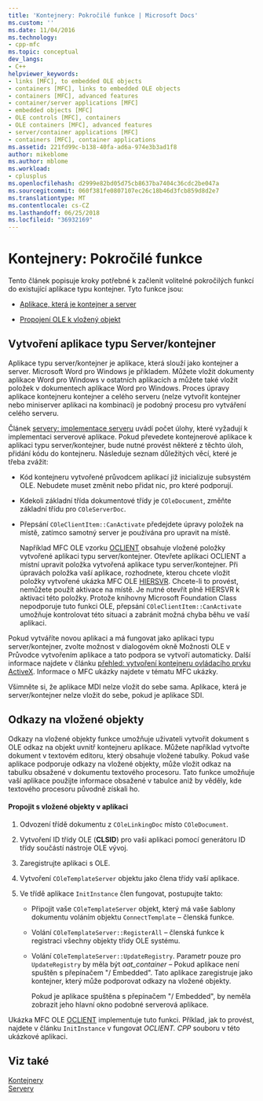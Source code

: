 ```yaml
---
title: 'Kontejnery: Pokročilé funkce | Microsoft Docs'
ms.custom: ''
ms.date: 11/04/2016
ms.technology:
- cpp-mfc
ms.topic: conceptual
dev_langs:
- C++
helpviewer_keywords:
- links [MFC], to embedded OLE objects
- containers [MFC], links to embedded OLE objects
- containers [MFC], advanced features
- container/server applications [MFC]
- embedded objects [MFC]
- OLE controls [MFC], containers
- OLE containers [MFC], advanced features
- server/container applications [MFC]
- containers [MFC], container applications
ms.assetid: 221fd99c-b138-40fa-ad6a-974e3b3ad1f8
author: mikeblome
ms.author: mblome
ms.workload:
- cplusplus
ms.openlocfilehash: d2999e82bd05d75cb8637ba7404c36cdc2be047a
ms.sourcegitcommit: 060f381fe0807107ec26c18b46d3fcb859d8d2e7
ms.translationtype: MT
ms.contentlocale: cs-CZ
ms.lasthandoff: 06/25/2018
ms.locfileid: "36932169"
---
```

# <a name="containers-advanced-features"></a>Kontejnery: Pokročilé funkce
Tento článek popisuje kroky potřebné k začlenit volitelné pokročilých funkcí do existující aplikace typu kontejner. Tyto funkce jsou:  
  
-   [Aplikace, která je kontejner a server](#_core_creating_a_container_server_application)  
  
-   [Propojení OLE k vložený objekt](#_core_links_to_embedded_objects)  
  
##  <a name="_core_creating_a_container_server_application"></a> Vytvoření aplikace typu Server/kontejner  
 Aplikace typu server/kontejner je aplikace, která slouží jako kontejner a server. Microsoft Word pro Windows je příkladem. Můžete vložit dokumenty aplikace Word pro Windows v ostatních aplikacích a můžete také vložit položek v dokumentech aplikace Word pro Windows. Proces úpravy aplikace kontejneru kontejner a celého serveru (nelze vytvořit kontejner nebo miniserver aplikaci na kombinaci) je podobný procesu pro vytváření celého serveru.  
  
 Článek [servery: implementace serveru](../mfc/servers-implementing-a-server.md) uvádí počet úlohy, které vyžadují k implementaci serverové aplikace. Pokud převedete kontejnerové aplikace k aplikaci typu server/kontejner, bude nutné provést některé z těchto úloh, přidání kódu do kontejneru. Následuje seznam důležitých věcí, které je třeba zvážit:  
  
-   Kód kontejneru vytvořené průvodcem aplikací již inicializuje subsystém OLE. Nebudete muset změnit nebo přidat nic, pro které podporují.  
  
-   Kdekoli základní třída dokumentové třídy je `COleDocument`, změňte základní třídu pro `COleServerDoc`.  
  
-   Přepsání `COleClientItem::CanActivate` předejdete úpravy položek na místě, zatímco samotný server je používána pro upravit na místě.  
  
     Například MFC OLE vzorku [OCLIENT](../visual-cpp-samples.md) obsahuje vložené položky vytvořené aplikaci typu server/kontejner. Otevřete aplikaci OCLIENT a místní upravit položka vytvořená aplikace typu server/kontejner. Při úpravách položka vaší aplikace, rozhodnete, kterou chcete vložit položky vytvořené ukázka MFC OLE [HIERSVR](../visual-cpp-samples.md). Chcete-li to provést, nemůžete použít aktivace na místě. Je nutné otevřít plně HIERSVR k aktivaci této položky. Protože knihovny Microsoft Foundation Class nepodporuje tuto funkci OLE, přepsání `COleClientItem::CanActivate` umožňuje kontrolovat této situaci a zabránit možná chyba běhu ve vaší aplikaci.  
  
 Pokud vytváříte novou aplikaci a má fungovat jako aplikaci typu server/kontejner, zvolte možnost v dialogovém okně Možnosti OLE v Průvodce vytvořením aplikace a tato podpora se vytvoří automaticky. Další informace najdete v článku [přehled: vytvoření kontejneru ovládacího prvku ActiveX](../mfc/reference/creating-an-mfc-activex-control-container.md). Informace o MFC ukázky najdete v tématu MFC ukázky.  
  
 Všimněte si, že aplikace MDI nelze vložit do sebe sama. Aplikace, která je server/kontejner nelze vložit do sebe, pokud je aplikace SDI.  
  
##  <a name="_core_links_to_embedded_objects"></a> Odkazy na vložené objekty  
 Odkazy na vložené objekty funkce umožňuje uživateli vytvořit dokument s OLE odkaz na objekt uvnitř kontejneru aplikace. Můžete například vytvořte dokument v textovém editoru, který obsahuje vložené tabulky. Pokud vaše aplikace podporuje odkazy na vložené objekty, může vložit odkaz na tabulku obsažené v dokumentu textového procesoru. Tato funkce umožňuje vaší aplikace použijte informace obsažené v tabulce aniž by věděly, kde textového procesoru původně získali ho.  
  
#### <a name="to-link-to-embedded-objects-in-your-application"></a>Propojit s vložené objekty v aplikaci  
  
1.  Odvození třídě dokumentu z `COleLinkingDoc` místo `COleDocument`.  
  
2.  Vytvoření ID třídy OLE (**CLSID**) pro vaši aplikaci pomocí generátoru ID třídy součástí nástroje OLE vývoj.  
  
3.  Zaregistrujte aplikaci s OLE.  
  
4.  Vytvoření `COleTemplateServer` objektu jako člena třídy vaší aplikace.  
  
5.  Ve třídě aplikace `InitInstance` člen fungovat, postupujte takto:  
  
    -   Připojit vaše `COleTemplateServer` objekt, který má vaše šablony dokumentu voláním objektu `ConnectTemplate` – členská funkce.  
  
    -   Volání `COleTemplateServer::RegisterAll` – členská funkce k registraci všechny objekty třídy OLE systému.  
  
    -   Volání `COleTemplateServer::UpdateRegistry`. Parametr pouze pro `UpdateRegistry` by měla být *oat_container –* Pokud aplikace není spuštěn s přepínačem "/ Embedded". Tato aplikace zaregistruje jako kontejner, který může podporovat odkazy na vložené objekty.  
  
         Pokud je aplikace spuštěna s přepínačem "/ Embedded", by neměla zobrazit jeho hlavní okno podobné serverová aplikace.  
  
 Ukázka MFC OLE [OCLIENT](../visual-cpp-samples.md) implementuje tuto funkci. Příklad, jak to provést, najdete v článku `InitInstance` v fungovat *OCLIENT. CPP* souboru v této ukázkové aplikaci.  
  
## <a name="see-also"></a>Viz také  
 [Kontejnery](../mfc/containers.md)   
 [Servery](../mfc/servers.md)


